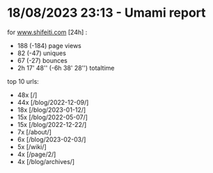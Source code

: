 # 18/08/2023 23:13 - Umami report
for www.shifeiti.com [24h] :

 - 188 (-184) page views
 - 82 (-47) uniques
 - 67 (-27) bounces
 - 2h 17' 48'' (-6h 38' 28'') totaltime


top 10 urls:
 - 48x [/]
 - 44x [/blog/2022-12-09/]
 - 18x [/blog/2023-01-12/]
 - 15x [/blog/2022-05-07/]
 - 15x [/blog/2022-12-22/]
 - 7x [/about/]
 - 6x [/blog/2023-02-03/]
 - 5x [/wiki/]
 - 4x [/page/2/]
 - 4x [/blog/archives/]


